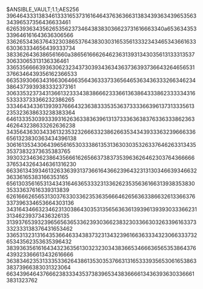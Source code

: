 $ANSIBLE_VAULT;1.1;AES256
39646433313834613331653731616464376363663138343936343965356334396537356436633461
6265393634356265356237346438383036623731616663340a653634353339646161643636306566
33626534363764323038653764383030316535613332343465343661633630363334656439333734
3833626436386561660a386561666264623631393134303561313331353730633065313136336461
33653566663936306232343730393436343637363937366432646565313766346439356162366533
66353930663431663064663564363337336564653634363332663462343864373939383332373161
30633532373431366132333438386662333661363864333862333334316533333733366232386265
33346434336139393766643236383335353637333366396137313335613235323638633238383364
64613335303933393162636338363961313733363638376336333862363462643238633262636238
34356436303433613235323266633238626635343439333632396663366561323830363434396138
30616135343064396561653033386135313630303532633764626331343535373832373635383765
39303234636238643566616265663738373539636264623037643666663765343264346361316230
66336134393461326336393137366164366239643231313034663934663236336165383166353165
65613035616531343431646365333231336262353563616631393835383035333637616339313839
62616662656531303763303362353635666462656363386632613366376337396334653664303136
34316434663234623130386430353135656363613939613939303336623131346239373436326135
31393765393239656563653362393036623832303366303263396163373332333138376431653462
33653132313164353664633438373231343239616636333432306633373265343562353635396432
38393635616164343236356130323230343836653466636565353864376439323366613432616666
36383462353133353362643861353035376631316533393565306165386338373966383031323064
66343964643766623833343537383965343836666134363936303366613831323762
